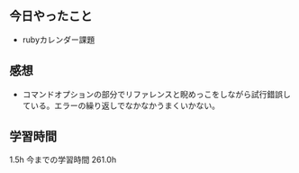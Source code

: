 ## 今日やったこと
- rubyカレンダー課題

## 感想
- コマンドオプションの部分でリファレンスと睨めっこをしながら試行錯誤している。エラーの繰り返しでなかなかうまくいかない。

## 学習時間
1.5h 今までの学習時間 261.0h
